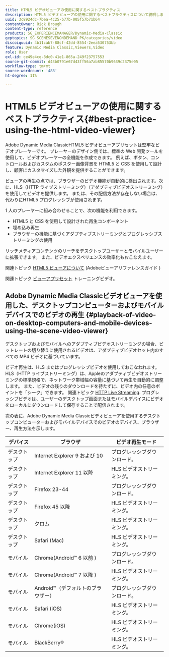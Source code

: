 ```yaml
---
title: HTML5 ビデオビューアの使用に関するベストプラクティス
description: HTML5 ビデオビューアの使用に関するベストプラクティスについて説明します。
uuid: 3c8924dc-7bea-4c25-b77b-005f57b71b64
contentOwner: Rick Brough
content-type: reference
products: SG_EXPERIENCEMANAGER/Dynamic-Media-Classic
geptopics: SG_SCENESEVENONDEMAND_PK/categories/video
discoiquuid: 4b11cab7-88cf-42dd-8554-2eea530753bb
feature: Dynamic Media Classic,Viewers,Video
role: User
exl-id: ce49e4ce-8dc0-41e1-865a-249f23757553
source-git-commit: d43b0791e67d43ff56a7ab85570b9639c2375e05
workflow-type: tm+mt
source-wordcount: '488'
ht-degree: 11%

---
```


# HTML5 ビデオビューアの使用に関するベストプラクティス{#best-practice-using-the-html-video-viewer}

Adobe Dynamic Media ClassicHTML5 ビデオビューアプリセットは堅牢なビデオプレーヤーです。 プレーヤーのデザイン側では、標準の Web 開発ツールを使用して、ビデオプレーヤーの全機能を作成できます。 例えば、ボタン、コントロールおよびカスタムのポスター画像背景を HTML5 と CSS を使用して設計し、顧客にカスタマイズした外観を提供することができます。

ビューアの再生の点では、ブラウザーのビデオ機能が自動的に検出されます。次に、HLS（HTTP ライブストリーミング）（アダプティブビデオストリーミング）を使用してビデオを提供します。 または、その配信方法が存在しない場合は、代わりにHTML5 プログレッシブが使用されます。

1 人のプレーヤーに組み合わせることで、次の機能を利用できます。

* HTML5 と CSS を使用して設計された再生コンポーネント
* 埋め込み再生
* ブラウザーの機能に基づくアダプティブストリーミングとプログレッシブストリーミングの使用

リッチメディアコンテンツのリーチをデスクトップユーザーとモバイルユーザーに拡張できます。 また、ビデオエクスペリエンスの効率化もおこなえます。

関連トピック [HTML5 ビューアについて](https://experienceleague.adobe.com/docs/dynamic-media-developer-resources/library/viewers-for-aem-assets-only/c-html5-aem-asset-viewers.html?lang=en#viewers-for-aem-assets-only) (Adobeビューアリファレンスガイド )

関連トピック [ビューアプリセット](https://s7d5.scene7.com/s7viewers/html5/VideoViewer.html?videoserverurl=https://s7d5.scene7.com/is/content/&amp;emailurl=https://s7d5.scene7.com/s7/emailFriend&amp;serverUrl=https://s7d5.scene7.com/is/image/&amp;config=Scene7SharedAssets/Universal_HTML5_Video&amp;contenturl=https://s7d5.scene7.com/skins/&amp;asset=S7tutorials/550_viewer-presets_converted%20renamed_Done-AVS) トレーニングビデオ。

## Adobe Dynamic Media Classicビデオビューアを使用した、デスクトップコンピューターおよびモバイルデバイスでのビデオの再生 {#playback-of-video-on-desktop-computers-and-mobile-devices-using-the-scene-video-viewer}

デスクトップおよびモバイルへのアダプティブビデオストリーミングの場合、ビットレートの切り替えに使用されるビデオは、アダプティブビデオセット内のすべての MP4 ビデオに基づいています。

ビデオ再生は、HLS またはプログレッシブビデオを使用しておこなわれます。 HLS（HTTP ライブストリーミング）は、Appleのアダプティブビデオストリーミングの標準規格で、ネットワーク帯域幅の容量に基づいて再生を自動的に調整します。 また、ビデオの残りのダウンロードを待たずに、ビデオ内の任意のポイントを「シーク」できます。 関連トピック [HTTP Live Streaming](https://developer.apple.com/streaming/). プログレッシブビデオは、ユーザーのデスクトップ画面またはモバイルデバイスにビデオをローカルにダウンロードして保存することで配信されます。

次の表に、Adobe Dynamic Media Classicビデオビューアを使用するデスクトップコンピューターおよびモバイルデバイスでのビデオのデバイス、ブラウザー、再生方法を示します。

| デバイス | ブラウザ | ビデオ再生モード |
|--- |--- |--- |
| デスクトップ | Internet Explorer 9 および 10 | プログレッシブダウンロード。 |
| デスクトップ | Internet Explorer 11 以降 | HLS ビデオストリーミング。 |
| デスクトップ | Firefox 23-44 | プログレッシブダウンロード。 |
| デスクトップ | Firefox 45 以降 | HLS ビデオストリーミング。 |
| デスクトップ | クロム | HLS ビデオストリーミング。 |
| デスクトップ | Safari (Mac) | HLS ビデオストリーミング。 |
| モバイル | Chrome(Android™ 6 以前 ) | プログレッシブダウンロード。 |
| モバイル | Chrome(Android™ 7 以降 ) | HLS ビデオストリーミング。 |
| モバイル | Android™（デフォルトのブラウザー） | プログレッシブダウンロード。 |
| モバイル | Safari (iOS) | HLS ビデオストリーミング。 |
| モバイル | Chrome(iOS) | HLS ビデオストリーミング。 |
| モバイル | BlackBerry® | HLS ビデオストリーミング。 |

